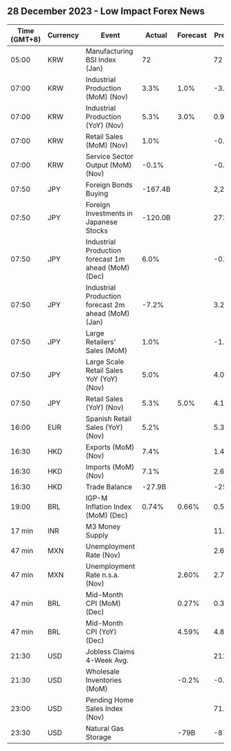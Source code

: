 ## 28 December 2023 - Low Impact Forex News

| Time (GMT+8) | Currency | Event | Actual | Forecast | Previous |
|------|----------|-------|--------|----------|----------|
| 05:00 | KRW | Manufacturing BSI Index (Jan) | 72 |  | 72 |
| 07:00 | KRW | Industrial Production (MoM) (Nov) | 3.3% | 1.0% | -3.5% |
| 07:00 | KRW | Industrial Production (YoY) (Nov) | 5.3% | 3.0% | 0.9% |
| 07:00 | KRW | Retail Sales (MoM) (Nov) | 1.0% |  | -0.8% |
| 07:00 | KRW | Service Sector Output (MoM) (Nov) | -0.1% |  | -0.9% |
| 07:50 | JPY | Foreign Bonds Buying | -167.4B |  | 2,286.3B |
| 07:50 | JPY | Foreign Investments in Japanese Stocks | -120.0B |  | 273.1B |
| 07:50 | JPY | Industrial Production forecast 1m ahead (MoM) (Dec) | 6.0% |  | -0.3% |
| 07:50 | JPY | Industrial Production forecast 2m ahead (MoM) (Jan) | -7.2% |  | 3.2% |
| 07:50 | JPY | Large Retailers' Sales (MoM) | 1.0% |  | -1.6% |
| 07:50 | JPY | Large Scale Retail Sales YoY (YoY) (Nov) | 5.0% |  | 4.0% |
| 07:50 | JPY | Retail Sales (YoY) (Nov) | 5.3% | 5.0% | 4.1% |
| 16:00 | EUR | Spanish Retail Sales (YoY) (Nov) | 5.2% |  | 5.3% |
| 16:30 | HKD | Exports (MoM) (Nov) | 7.4% |  | 1.4% |
| 16:30 | HKD | Imports (MoM) (Nov) | 7.1% |  | 2.6% |
| 16:30 | HKD | Trade Balance | -27.9B |  | -25.8B |
| 19:00 | BRL | IGP-M Inflation Index (MoM) (Dec) | 0.74% | 0.66% | 0.59% |
| 17 min | INR | M3 Money Supply |  |  | 11.2% |
| 47 min | MXN | Unemployment Rate (Nov) |  |  | 2.60% |
| 47 min | MXN | Unemployment Rate n.s.a. (Nov) |  | 2.60% | 2.70% |
| 47 min | BRL | Mid-Month CPI (MoM) (Dec) |  | 0.27% | 0.33% |
| 47 min | BRL | Mid-Month CPI (YoY) (Dec) |  | 4.59% | 4.84% |
| 21:30 | USD | Jobless Claims 4-Week Avg. |  |  | 212.00K |
| 21:30 | USD | Wholesale Inventories (MoM) |  | -0.2% | -0.4% |
| 23:00 | USD | Pending Home Sales Index (Nov) |  |  | 71.4 |
| 23:30 | USD | Natural Gas Storage |  | -79B | -87B |
